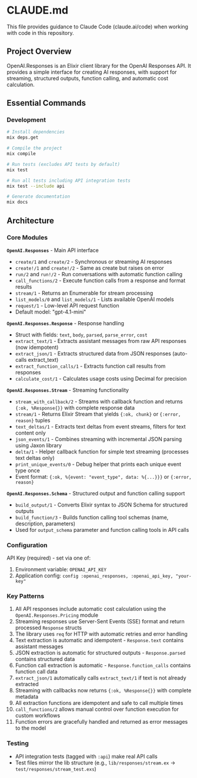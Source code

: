 # CLAUDE.md

This file provides guidance to Claude Code (claude.ai/code) when working with code in this repository.

## Project Overview

OpenAI.Responses is an Elixir client library for the OpenAI Responses API. It provides a simple interface for creating AI responses, with support for streaming, structured outputs, function calling, and automatic cost calculation.

## Essential Commands

### Development
```bash
# Install dependencies
mix deps.get

# Compile the project
mix compile

# Run tests (excludes API tests by default)
mix test

# Run all tests including API integration tests
mix test --include api

# Generate documentation
mix docs
```

## Architecture

### Core Modules

**`OpenAI.Responses`** - Main API interface
- `create/1` and `create/2` - Synchronous or streaming AI responses
- `create!/1` and `create!/2` - Same as create but raises on error
- `run/2` and `run!/2` - Run conversations with automatic function calling
- `call_functions/2` - Execute function calls from a response and format results
- `stream/1` - Returns an Enumerable for stream processing
- `list_models/0` and `list_models/1` - Lists available OpenAI models
- `request/1` - Low-level API request function
- Default model: "gpt-4.1-mini"

**`OpenAI.Responses.Response`** - Response handling
- Struct with fields: `text`, `body`, `parsed`, `parse_error`, `cost`
- `extract_text/1` - Extracts assistant messages from raw API responses (now idempotent)
- `extract_json/1` - Extracts structured data from JSON responses (auto-calls extract_text)
- `extract_function_calls/1` - Extracts function call results from responses
- `calculate_cost/1` - Calculates usage costs using Decimal for precision

**`OpenAI.Responses.Stream`** - Streaming functionality
- `stream_with_callback/2` - Streams with callback function and returns `{:ok, %Response{}}` with complete response data
- `stream/1` - Returns Elixir Stream that yields `{:ok, chunk}` or `{:error, reason}` tuples
- `text_deltas/1` - Extracts text deltas from event streams, filters for text content only
- `json_events/1` - Combines streaming with incremental JSON parsing using Jaxon library
- `delta/1` - Helper callback function for simple text streaming (processes text deltas only)
- `print_unique_events/0` - Debug helper that prints each unique event type once
- Event format: `{:ok, %{event: "event_type", data: %{...}}}` or `{:error, reason}`

**`OpenAI.Responses.Schema`** - Structured output and function calling support
- `build_output/1` - Converts Elixir syntax to JSON Schema for structured outputs
- `build_function/3` - Builds function calling tool schemas (name, description, parameters)
- Used for `output_schema` parameter and function calling tools in API calls

### Configuration

API Key (required) - set via one of:
1. Environment variable: `OPENAI_API_KEY`
2. Application config: `config :openai_responses, :openai_api_key, "your-key"`

### Key Patterns

1. All API responses include automatic cost calculation using the `OpenAI.Responses.Pricing` module
2. Streaming responses use Server-Sent Events (SSE) format and return processed `Response` structs
3. The library uses `req` for HTTP with automatic retries and error handling
4. Text extraction is automatic and idempotent - `Response.text` contains assistant messages
5. JSON extraction is automatic for structured outputs - `Response.parsed` contains structured data
6. Function call extraction is automatic - `Response.function_calls` contains function call data
7. `extract_json/1` automatically calls `extract_text/1` if text is not already extracted
8. Streaming with callbacks now returns `{:ok, %Response{}}` with complete metadata
9. All extraction functions are idempotent and safe to call multiple times
10. `call_functions/2` allows manual control over function execution for custom workflows
11. Function errors are gracefully handled and returned as error messages to the model

### Testing

- API integration tests (tagged with `:api`) make real API calls
- Test files mirror the lib structure (e.g., `lib/responses/stream.ex` → `test/responses/stream_test.exs`)
